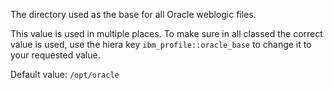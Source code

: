 The directory used as the base for all Oracle weblogic files.

This value is used in multiple places. To make sure in all classed the correct value is used, use the hiera key `ibm_profile::oracle_base` to change it to your requested value.

Default value: `/opt/oracle`